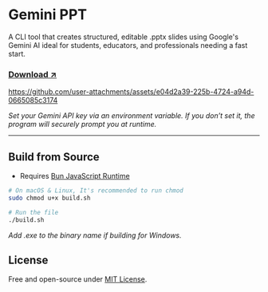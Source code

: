 # Gemini PPT
A CLI tool that creates structured, editable .pptx slides using Google's Gemini AI ideal for students, educators, and professionals needing a fast start.

### [Download ↗](https://github.com/cj-praveen/gemini-ppt/releases)

https://github.com/user-attachments/assets/e04d2a39-225b-4724-a94d-0665085c3174

_Set your Gemini API key via an environment variable. If you don’t set it, the program will securely prompt you at runtime._

---

## Build from Source
- Requires [Bun JavaScript Runtime](https://bun.sh/)
```bash
# On macOS & Linux, It's recommended to run chmod
sudo chmod u+x build.sh

# Run the file
./build.sh
```
_Add .exe to the binary name if building for Windows._

## License
Free and open-source under [MIT License](LICENSE).
